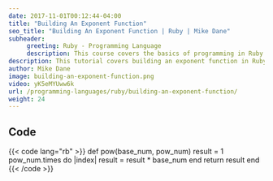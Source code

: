 ```yaml
---
date: 2017-11-01T00:12:44-04:00
title: "Building An Exponent Function"
seo_title: "Building An Exponent Function | Ruby | Mike Dane"
subheader:
     greeting: Ruby - Programming Language
     description: This course covers the basics of programming in Ruby. Work your way through the videos and we'll teach you everything you need to know to start your programming journey!
description: This tutorial covers building an exponent function in Ruby.
author: Mike Dane
image: building-an-exponent-function.png
video: yK5eMYUww6k
url: /programming-languages/ruby/building-an-exponent-function/
weight: 24
---
```


## Code

{{< code lang="rb" >}}
def pow(base_num, pow_num)
     result = 1
     pow_num.times do |index|
          result = result * base_num
     end
     return result
end
{{< /code >}}